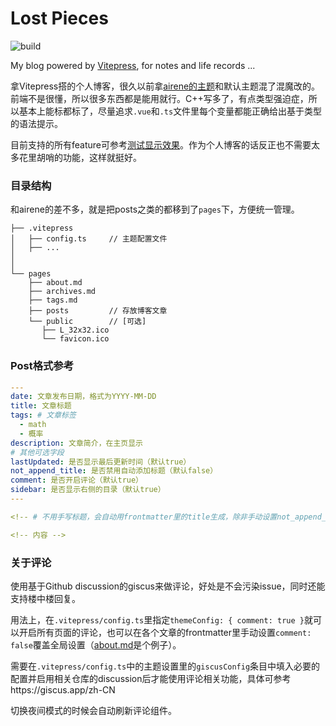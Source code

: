 # Lost Pieces

![build](https://img.shields.io/github/actions/workflow/status/Locietta/blog-lost-pieces/build.yml?branch=main)

My blog powered by [Vitepress](https://vitepress.vuejs.org/), for notes and life records ...

拿Vitepress搭的个人博客，很久以前拿[airene的主题](https://github.com/airene/vitepress-blog-pure)和默认主题混了混魔改的。前端不是很懂，所以很多东西都是能用就行。C++写多了，有点类型强迫症，所以基本上能标都标了，尽量追求`.vue`和`.ts`文件里每个变量都能正确给出基于类型的语法提示。

目前支持的所有feature可参考[测试显示效果](https://blog.locietta.xyz/posts/test)。作为个人博客的话反正也不需要太多花里胡哨的功能，这样就挺好。

### 目录结构

和airene的差不多，就是把posts之类的都移到了`pages`下，方便统一管理。

```
├── .vitepress
│   ├── config.ts     // 主题配置文件
│   ├── ...
│
│
└── pages
    ├── about.md
    ├── archives.md
    ├── tags.md
    ├── posts         // 存放博客文章
    └── public        // [可选]
       ├── L_32x32.ico
       └── favicon.ico
```

### Post格式参考

```yaml
---
date: 文章发布日期，格式为YYYY-MM-DD
title: 文章标题
tags: # 文章标签
  - math
  - 概率
description: 文章简介，在主页显示
# 其他可选字段
lastUpdated: 是否显示最后更新时间（默认true）
not_append_title: 是否禁用自动添加标题（默认false）
comment: 是否开启评论（默认true）
sidebar: 是否显示右侧的目录（默认true）
---

<!-- # 不用手写标题，会自动用frontmatter里的title生成，除非手动设置not_append_title: true -->

<!-- 内容 -->

```

### 关于评论

使用基于Github discussion的giscus来做评论，好处是不会污染issue，同时还能支持楼中楼回复。

用法上，在`.vitepress/config.ts`里指定`themeConfig: { comment: true }`就可以开启所有页面的评论，也可以在各个文章的frontmatter里手动设置`comment: false`覆盖全局设置（[about.md](./about.md)是个例子）。

需要在`.vitepress/config.ts`中的主题设置里的`giscusConfig`条目中填入必要的配置并启用相关仓库的discussion后才能使用评论相关功能，具体可参考https://giscus.app/zh-CN

切换夜间模式的时候会自动刷新评论组件。
